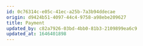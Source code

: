 ```yaml
---
id: 0c76314c-e05c-41ec-a25b-7a3b94ddecae
origin: d9424b51-4097-44c4-9758-a98ebe209627
title: Payment
updated_by: c82a7926-03bd-4bb0-81b3-2109899ea6c9
updated_at: 1646401898
---
```

